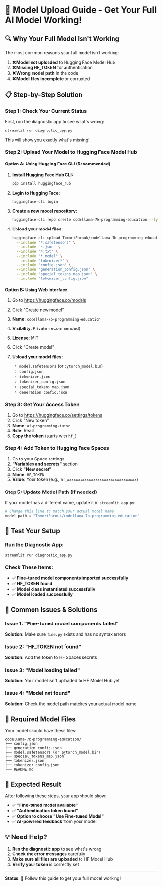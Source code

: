# 🚀 Model Upload Guide - Get Your Full AI Model Working!

## 🔍 **Why Your Full Model Isn't Working**

The most common reasons your full model isn't working:

1. **❌ Model not uploaded** to Hugging Face Model Hub
2. **❌ Missing HF_TOKEN** for authentication
3. **❌ Wrong model path** in the code
4. **❌ Model files incomplete** or corrupted

## 📋 **Step-by-Step Solution**

### **Step 1: Check Your Current Status**

First, run the diagnostic app to see what's wrong:

```bash
streamlit run diagnostic_app.py
```

This will show you exactly what's missing!

### **Step 2: Upload Your Model to Hugging Face Model Hub**

#### **Option A: Using Hugging Face CLI (Recommended)**

1. **Install Hugging Face Hub CLI:**
   ```bash
   pip install huggingface_hub
   ```

2. **Login to Hugging Face:**
   ```bash
   huggingface-cli login
   ```

3. **Create a new model repository:**
   ```bash
   huggingface-cli repo create codellama-7b-programming-education --type model
   ```

4. **Upload your model files:**
   ```bash
   huggingface-cli upload TomoriFarouk/codellama-7b-programming-education \
     --include "*.safetensors" \
     --include "*.json" \
     --include "*.txt" \
     --include "*.model" \
     --include "tokenizer*" \
     --include "config.json" \
     --include "generation_config.json" \
     --include "special_tokens_map.json" \
     --include "tokenizer_config.json"
   ```

#### **Option B: Using Web Interface**

1. Go to https://huggingface.co/models
2. Click "Create new model"
3. **Name**: `codellama-7b-programming-education`
4. **Visibility**: Private (recommended)
5. **License**: MIT
6. Click "Create model"

7. **Upload your model files:**
   - `model.safetensors` (or `pytorch_model.bin`)
   - `config.json`
   - `tokenizer.json`
   - `tokenizer_config.json`
   - `special_tokens_map.json`
   - `generation_config.json`

### **Step 3: Get Your Access Token**

1. Go to https://huggingface.co/settings/tokens
2. Click "New token"
3. **Name**: `ai-programming-tutor`
4. **Role**: Read
5. **Copy the token** (starts with `hf_`)

### **Step 4: Add Token to Hugging Face Spaces**

1. Go to your Space settings
2. **"Variables and secrets"** section
3. Click **"New secret"**
4. **Name**: `HF_TOKEN`
5. **Value**: Your token (e.g., `hf_xxxxxxxxxxxxxxxxxxxxxxxxxxxxxxxx`)

### **Step 5: Update Model Path (if needed)**

If your model has a different name, update it in `streamlit_app.py`:

```python
# Change this line to match your actual model name
model_path = "TomoriFarouk/codellama-7b-programming-education"
```

## 🧪 **Test Your Setup**

### **Run the Diagnostic App:**
```bash
streamlit run diagnostic_app.py
```

### **Check These Items:**
- ✅ **Fine-tuned model components imported successfully**
- ✅ **HF_TOKEN found**
- ✅ **Model class instantiated successfully**
- ✅ **Model loaded successfully**

## 🔧 **Common Issues & Solutions**

### **Issue 1: "Fine-tuned model components failed"**
**Solution:** Make sure `fine.py` exists and has no syntax errors

### **Issue 2: "HF_TOKEN not found"**
**Solution:** Add the token to HF Spaces secrets

### **Issue 3: "Model loading failed"**
**Solution:** Your model isn't uploaded to HF Model Hub yet

### **Issue 4: "Model not found"**
**Solution:** Check the model path matches your actual model name

## 📁 **Required Model Files**

Your model should have these files:
```
codellama-7b-programming-education/
├── config.json
├── generation_config.json
├── model.safetensors (or pytorch_model.bin)
├── special_tokens_map.json
├── tokenizer.json
├── tokenizer_config.json
└── README.md
```

## 🎯 **Expected Result**

After following these steps, your app should show:
- ✅ **"Fine-tuned model available"**
- ✅ **"Authentication token found"**
- ✅ **Option to choose "Use Fine-tuned Model"**
- ✅ **AI-powered feedback** from your model

## 💡 **Need Help?**

1. **Run the diagnostic app** to see what's wrong
2. **Check the error messages** carefully
3. **Make sure all files are uploaded** to HF Model Hub
4. **Verify your token** is correctly set

---

**Status**: 🔧 Follow this guide to get your full model working! 